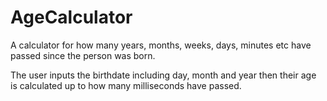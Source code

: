 # AgeCalculator
A calculator for how many years, months, weeks, days, minutes etc have passed since the person was born.

The user inputs the birthdate including day, month and year then their age is calculated up to how many milliseconds have passed.
